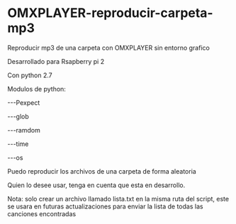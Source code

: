 # OMXPLAYER-reproducir-carpeta-mp3

Reproducir mp3 de una carpeta con OMXPLAYER sin entorno grafico

Desarrollado para Rsapberry pi 2

Con python 2.7

Modulos de python:

---Pexpect

---glob

---ramdom

---time

---os



Puedo reproducir los archivos de una carpeta de forma aleatoria

Quien lo desee usar, tenga en cuenta que esta en desarrollo.

Nota: solo crear un archivo llamado lista.txt en la misma ruta del script, este se usara en futuras actualizaciones para enviar la lista de todas las canciones encontradas
